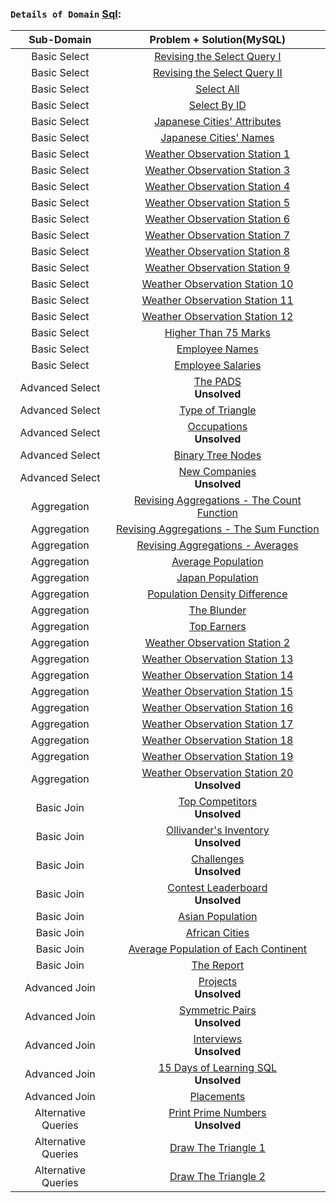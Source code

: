 ### `Details of Domain` [Sql](https://github.com/ybg345/HackerRank/tree/master/Sql):

| Sub-Domain | Problem + Solution(MySQL) | 
| :----: 	 | :----:  |
|   Basic Select     |   [Revising the Select Query I](https://github.com/ybg345/HackerRank/blob/master/Sql/1_Basic%20Select/Revising%20the%20Select%20Query%20I.sql)    |
|   Basic Select     |   [Revising the Select Query II](https://github.com/ybg345/HackerRank/blob/master/Sql/1_Basic%20Select/Revising%20the%20Select%20Query%20II.sql)    |
|   Basic Select     |   [Select All](https://github.com/ybg345/HackerRank/blob/master/Sql/1_Basic%20Select/Select%20All.sql)    |
|   Basic Select     |   [Select By ID](https://github.com/ybg345/HackerRank/blob/master/Sql/1_Basic%20Select/Select%20By%20ID.sql)    |
|   Basic Select     |   [Japanese Cities' Attributes](https://github.com/ybg345/HackerRank/blob/master/Sql/1_Basic%20Select/Japanese%20Cities'%20Attributes.sql)    |
|   Basic Select     |   [Japanese Cities' Names](https://github.com/ybg345/HackerRank/blob/master/Sql/1_Basic%20Select/Japanese%20Cities'%20Names.sql)    |
|   Basic Select     |   [Weather Observation Station 1](https://github.com/ybg345/HackerRank/blob/master/Sql/1_Basic%20Select/Weather%20Observation%20Station%2001.sql)    |
|   Basic Select     |   [Weather Observation Station 3](https://github.com/ybg345/HackerRank/blob/master/Sql/1_Basic%20Select/Weather%20Observation%20Station%2003.sql)    |
|   Basic Select     |   [Weather Observation Station 4](https://github.com/ybg345/HackerRank/blob/master/Sql/1_Basic%20Select/Weather%20Observation%20Station%2004.sql)    |
|   Basic Select     |   [Weather Observation Station 5](https://github.com/ybg345/HackerRank/blob/master/Sql/1_Basic%20Select/Weather%20Observation%20Station%2005.sql)    |
|   Basic Select     |   [Weather Observation Station 6](https://github.com/ybg345/HackerRank/blob/master/Sql/1_Basic%20Select/Weather%20Observation%20Station%2007.sql)    |
|   Basic Select     |   [Weather Observation Station 7](https://github.com/ybg345/HackerRank/blob/master/Sql/1_Basic%20Select/Weather%20Observation%20Station%2007.sql)    |
|   Basic Select     |   [Weather Observation Station 8](https://github.com/ybg345/HackerRank/blob/master/Sql/1_Basic%20Select/Weather%20Observation%20Station%2008.sql)    |
|   Basic Select     |   [Weather Observation Station 9](https://github.com/ybg345/HackerRank/blob/master/Sql/1_Basic%20Select/Weather%20Observation%20Station%2009.sql)    |
|   Basic Select     |   [Weather Observation Station 10](https://github.com/ybg345/HackerRank/blob/master/Sql/1_Basic%20Select/Weather%20Observation%20Station%2010.sql)    |
|   Basic Select     |   [Weather Observation Station 11](https://github.com/ybg345/HackerRank/blob/master/Sql/1_Basic%20Select/Weather%20Observation%20Station%2011.sql)    |
|   Basic Select     |   [Weather Observation Station 12](https://github.com/ybg345/HackerRank/blob/master/Sql/1_Basic%20Select/Weather%20Observation%20Station%2012.sql)    |
|   Basic Select     |   [Higher Than 75 Marks](https://github.com/ybg345/HackerRank/blob/master/Sql/1_Basic%20Select/Higher%20Than%2075%20Marks.sql)    |
|   Basic Select     |   [Employee Names](https://github.com/ybg345/HackerRank/blob/master/Sql/1_Basic%20Select/Employee%20Names.sql)    |
|   Basic Select     |   [Employee Salaries](https://github.com/ybg345/HackerRank/blob/master/Sql/1_Basic%20Select/Employee%20Salaries.sql)    |
|   Advanced Select     |   [The PADS](https://www.hackerrank.com/challenges/the-pads) <br> __Unsolved__   |
|   Advanced Select  |   [Type of Triangle](https://github.com/ybg345/HackerRank/blob/master/Sql/2_Advanced%20Select/Type%20of%20Triangle.sql)    |
|   Advanced Select     |   [Occupations](https://www.hackerrank.com/challenges/occupations) <br> __Unsolved__   |
|   Advanced Select  |   [Binary Tree Nodes](https://github.com/ybg345/HackerRank/blob/master/Sql/2_Advanced%20Select/Binary%20Tree%20Nodes.sql)    |
|   Advanced Select  |   [New Companies](https://www.hackerrank.com/challenges/the-company) <br> __Unsolved__    |
|   Aggregation  |   [Revising Aggregations - The Count Function](https://github.com/ybg345/HackerRank/blob/master/Sql/3_Aggregation/Revising%20Aggregations%20-%20The%20Count%20Function.sql)    |
|   Aggregation  |   [Revising Aggregations - The Sum Function](https://github.com/ybg345/HackerRank/blob/master/Sql/3_Aggregation/Revising%20Aggregations%20-%20The%20Sum%20Function.sql)    |
|   Aggregation  |   [Revising Aggregations - Averages](https://github.com/ybg345/HackerRank/blob/master/Sql/3_Aggregation/Revising%20Aggregations%20-%20Averages.sql)    |
|   Aggregation  |   [Average Population](https://github.com/ybg345/HackerRank/blob/master/Sql/3_Aggregation/Average%20Population.sql)    |
|   Aggregation  |   [Japan Population](https://github.com/ybg345/HackerRank/blob/master/Sql/3_Aggregation/Japan%20Population.sql)    |
|   Aggregation  |   [Population Density Difference](https://github.com/ybg345/HackerRank/blob/master/Sql/3_Aggregation/Population%20Density%20Difference.sql)    |
|   Aggregation  |   [The Blunder](https://github.com/ybg345/HackerRank/blob/master/Sql/3_Aggregation/The%20Blunder.sql)    |
|   Aggregation  |   [Top Earners](https://github.com/ybg345/HackerRank/blob/master/Sql/3_Aggregation/Top%20Earners.sql)    |
|   Aggregation  |   [Weather Observation Station 2](https://github.com/ybg345/HackerRank/blob/master/Sql/3_Aggregation/Weather%20Observation%20Station%2002.sql)    |
|   Aggregation  |   [Weather Observation Station 13](https://github.com/ybg345/HackerRank/blob/master/Sql/3_Aggregation/Weather%20Observation%20Station%2013.sql)    |
|   Aggregation  |   [Weather Observation Station 14](https://github.com/ybg345/HackerRank/blob/master/Sql/3_Aggregation/Weather%20Observation%20Station%2014.sql)    |
|   Aggregation  |   [Weather Observation Station 15](https://github.com/ybg345/HackerRank/blob/master/Sql/3_Aggregation/Weather%20Observation%20Station%2015.sql)    |
|   Aggregation  |   [Weather Observation Station 16](https://github.com/ybg345/HackerRank/blob/master/Sql/3_Aggregation/Weather%20Observation%20Station%2016.sql)    |
|   Aggregation  |   [Weather Observation Station 17](https://github.com/ybg345/HackerRank/blob/master/Sql/3_Aggregation/Weather%20Observation%20Station%2017.sql)    |
|   Aggregation  |   [Weather Observation Station 18](https://github.com/ybg345/HackerRank/blob/master/Sql/3_Aggregation/Weather%20Observation%20Station%2018.sql)    |
|   Aggregation  |   [Weather Observation Station 19](https://github.com/ybg345/HackerRank/blob/master/Sql/3_Aggregation/Weather%20Observation%20Station%2019.sql)    |
|   Aggregation  |   [Weather Observation Station 20](https://www.hackerrank.com/challenges/weather-observation-station-20) <br> __Unsolved__    |
|   Basic Join  |   [Top Competitors](https://www.hackerrank.com/challenges/full-score) <br> __Unsolved__    |
|   Basic Join  |   [Ollivander's Inventory](https://www.hackerrank.com/challenges/harry-potter-and-wands) <br> __Unsolved__    |
|   Basic Join  |   [Challenges](https://www.hackerrank.com/challenges/challenges) <br> __Unsolved__    |
|   Basic Join  |   [Contest Leaderboard](https://www.hackerrank.com/challenges/contest-leaderboard) <br> __Unsolved__    |
|   Basic Join  |   [Asian Population](https://github.com/ybg345/HackerRank/blob/master/Sql/4_Basic%20Join/Asian%20Population.sql)    |
|   Basic Join  |   [African Cities](https://github.com/ybg345/HackerRank/blob/master/Sql/4_Basic%20Join/African%20Cities.sql)    |
|   Basic Join  |   [Average Population of Each Continent](https://github.com/ybg345/HackerRank/blob/master/Sql/4_Basic%20Join/Average%20Population%20of%20Each%20Continent.sql)    |
|   Basic Join  |   [The Report](https://github.com/ybg345/HackerRank/blob/master/Sql/4_Basic%20Join/The%20Report.sql)    |
|   Advanced Join  |   [Projects](https://www.hackerrank.com/challenges/projects) <br> __Unsolved__    |
|   Advanced Join  |   [Symmetric Pairs](https://www.hackerrank.com/challenges/symmetric-pairs) <br> __Unsolved__    |
|   Advanced Join  |   [Interviews](https://www.hackerrank.com/challenges/interviews) <br> __Unsolved__    |
|   Advanced Join  |   [15 Days of Learning SQL](https://www.hackerrank.com/challenges/15-days-of-learning-sql) <br> __Unsolved__    |
|   Advanced Join  |   [Placements](https://github.com/ybg345/HackerRank/blob/master/Sql/5_Advanced%20Join/Placements.sql)    |
|   Alternative Queries  |   [Print Prime Numbers](https://www.hackerrank.com/challenges/print-prime-numbers) <br> __Unsolved__    |
|   Alternative Queries  |   [Draw The Triangle 1](https://github.com/ybg345/HackerRank/blob/master/Sql/6_Alternative%20Queries/Draw%20The%20Triangle%201.sql)    |
|   Alternative Queries  |   [Draw The Triangle 2](https://github.com/ybg345/HackerRank/blob/master/Sql/6_Alternative%20Queries/Draw%20The%20Triangle%202.sql)    |
